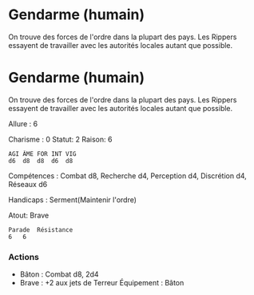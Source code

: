 # Gendarme (humain)
On trouve des forces de l'ordre dans la plupart des pays.
Les Rippers essayent de travailler avec les autorités locales autant que possible.

# Gendarme (humain)
On trouve des forces de l'ordre dans la plupart des pays.
Les Rippers essayent de travailler avec les autorités locales autant que possible.

Allure : 6

Charisme : 0 	Statut: 2
Raison: 6

	AGI	ÂME	FOR	INT	VIG
	d6	d8	d8	d6 	d8

Compétences : Combat d8, Recherche  d4, Perception d4, Discrétion d4, Réseaux d6 

Handicaps :  Serment(Maintenir l'ordre)

Atout: Brave

	Parade	Résistance
	6   6

### Actions
- Bâton : Combat d8, 2d4
- Brave : +2 aux jets de Terreur
Équipement : Bâton 
